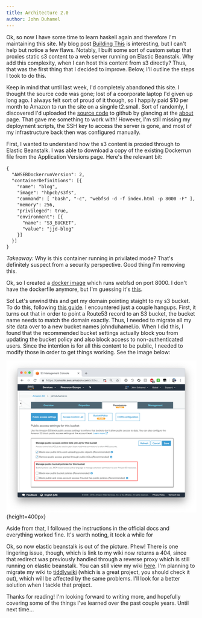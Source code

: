 ```yaml
---
title: Architecture 2.0
author: John Duhamel
---
```


Ok, so now I have some time to learn haskell again and therefore I'm maintaining this site.  My blog post [Building This](/posts/2016-08-04-homebrewpcb.html) is interesting, but I can't help but notice a few flaws.  Notably, I built some sort of custom setup that proxies static s3 content to a web server running on Elastic Beanstalk.  Why add this complexity, when I can host this content from s3 directly?  Thus, that was the first thing that I decided to improve.  Below, I'll outline the steps I took to do this.

Keep in mind that until last week, I'd completely abandoned this site.  I thought the source code was gone; lost of a coorporate laptop I'd given up long ago.  I always felt sort of proud of it though, so I happily paid $10 per month to Amazon to run the site on a singnle t2.small.  Sort of randomly, I discovered I'd uploaded the [source code](https://github.com/jjduhamel/blog) to github by glancing at the [about](/about) page.  That gave me something to work with!  However, I'm still missing my deployment scripts, the SSH key to access the server is gone, and most of my infrastructure back then was configured manually.

First, I wanted to understand how the s3 content is proxied through to Elastic Beanstalk.  I was able to download a copy of the existing Dockerrun file from the Application Versions page.  Here's the relevant bit:

```
{
  "AWSEBDockerrunVersion": 2,
  "containerDefinitions": [{
    "name": "blog",
    "image": "hbpcb/s3fs",
    "command": [ "bash", "-c", "webfsd -d -f index.html -p 8000 -F" ],
    "memory": 256,
    "privileged": true,
    "environment": [{
      "name": "S3_BUCKET",
      "value": "jjd-blog"
    }]
  }]
}
```

*Takeaway:* Why is this container running in privilated mode?  That's definitely suspect from a security perspective.  Good thing I'm removing this.

Ok, so I created a [docker image](https://hub.docker.com/r/hbpcb/s3fs) which runs webfsd on port 8000.  I don't have the dockerfile anymore, but I'm guessing it's [this](https://github.com/jjduhamel/docker-alpine-s3fs/blob/master/docker-entrypoint.sh).

So!  Let's unwind this and get my domain pointing staight to my s3 bucket.  To do this, following [this guide](https://docs.aws.amazon.com/AmazonS3/latest/dev/website-hosting-custom-domain-walkthrough.html).  I encountered just a couple hangups.  First, it turns out that in order to point a Route53 record to an S3 bucket, the bucket name needs to match the domain exactly.  Thus, I needed to migrate all my site data over to a new bucket names johnduhamel.io.  When I did this, I found that the recommended bucket settings actually block you from updating the bucket policy and also block access to non-authenticated users.  Since the intention is for all this content to be public, I needed to modify those in order to get things working.  See the image below:

![](/images/s3-public-access-settings.png){height=400px}

Aside from that, I followed the instructions in the official docs and everything worked fine.  It's worth noting, it took a while for 

Ok, so now elastic beanstalk is out of the picture.  Phew!  There is one lingering issue, though, which is link to my wiki now returns a 404, since that redirect was previously handled through a reverse proxy which is still running on elastic beanstalk.  You can still view my wiki [here](http://johnduhamel.io).  I'm planning to migrate my wiki to [tiddlywiki](https://tiddlywiki.com/) (which is a great project, you should check it out), which will be affected by the same problems.  I'll look for a better solution when I tackle that project.

Thanks for reading!  I'm looking forward to writing more, and hopefully covering some of the things I've learned over the past couple years.  Until next time...
